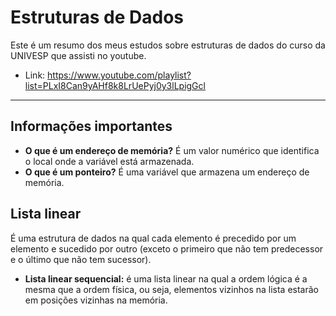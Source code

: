 # Estruturas de Dados

Este é um resumo dos meus estudos sobre estruturas de dados do curso da UNIVESP que assisti no youtube.

* Link: https://www.youtube.com/playlist?list=PLxI8Can9yAHf8k8LrUePyj0y3lLpigGcl

---
## Informações importantes
* **O que é um endereço de memória?** É um valor numérico que identifica o local onde a variável está armazenada.
* **O que é um ponteiro?** É uma variável que armazena um endereço de memória.

## Lista linear
É uma estrutura de dados na qual cada elemento é precedido por um elemento e sucedido por outro (exceto o primeiro que não tem predecessor e o último que não tem sucessor).

- **Lista linear sequencial:** é uma lista linear na qual a ordem lógica é a mesma que a ordem física, ou seja, elementos vizinhos na lista estarão em posições vizinhas na memória.